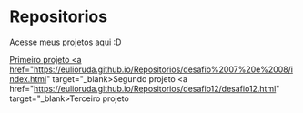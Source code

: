 # Repositorios
Acesse meus projetos aqui :D
 
<a href="https://eulioruda.github.io/Repositorios/desafios%2005%20e%2006/index.html" target="_blank">Primeiro projeto
<a href="https://eulioruda.github.io/Repositorios/desafio%2007%20e%2008/index.html" target="_blank>Segundo projeto
<a href="https://eulioruda.github.io/Repositorios/desafio12/desafio12.html" target="_blank>Terceiro projeto
